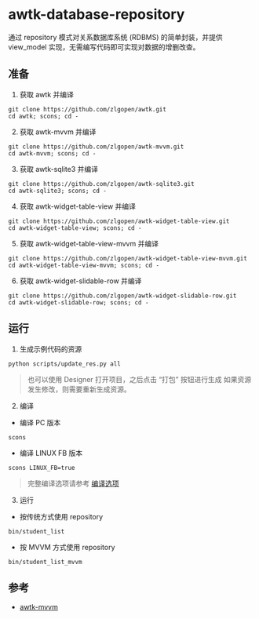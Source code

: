 # awtk-database-repository

通过 repository 模式对关系数据库系统 (RDBMS) 的简单封装，并提供 view_model 实现，无需编写代码即可实现对数据的增删改查。

## 准备

1. 获取 awtk 并编译

```
git clone https://github.com/zlgopen/awtk.git
cd awtk; scons; cd -
```

2. 获取 awtk-mvvm 并编译

```
git clone https://github.com/zlgopen/awtk-mvvm.git
cd awtk-mvvm; scons; cd -
```

3. 获取 awtk-sqlite3 并编译

```
git clone https://github.com/zlgopen/awtk-sqlite3.git
cd awtk-sqlite3; scons; cd -
```

4. 获取 awtk-widget-table-view 并编译

```
git clone https://github.com/zlgopen/awtk-widget-table-view.git
cd awtk-widget-table-view; scons; cd -
```

5. 获取 awtk-widget-table-view-mvvm 并编译

```
git clone https://github.com/zlgopen/awtk-widget-table-view-mvvm.git
cd awtk-widget-table-view-mvvm; scons; cd -
```

6. 获取 awtk-widget-slidable-row 并编译

```
git clone https://github.com/zlgopen/awtk-widget-slidable-row.git
cd awtk-widget-slidable-row; scons; cd -
```

## 运行

1. 生成示例代码的资源

```
python scripts/update_res.py all
```
> 也可以使用 Designer 打开项目，之后点击 “打包” 按钮进行生成
> 如果资源发生修改，则需要重新生成资源。

2. 编译

* 编译 PC 版本

```
scons
```

* 编译 LINUX FB 版本

```
scons LINUX_FB=true
```

> 完整编译选项请参考 [编译选项](https://github.com/zlgopen/awtk-widget-generator/blob/master/docs/build_options.md)

3. 运行

* 按传统方式使用 repository

```
bin/student_list
```

* 按 MVVM 方式使用 repository

```
bin/student_list_mvvm
```

## 参考

* [awtk-mvvm](https://github.com/zlgopen/awtk-mvvm)
